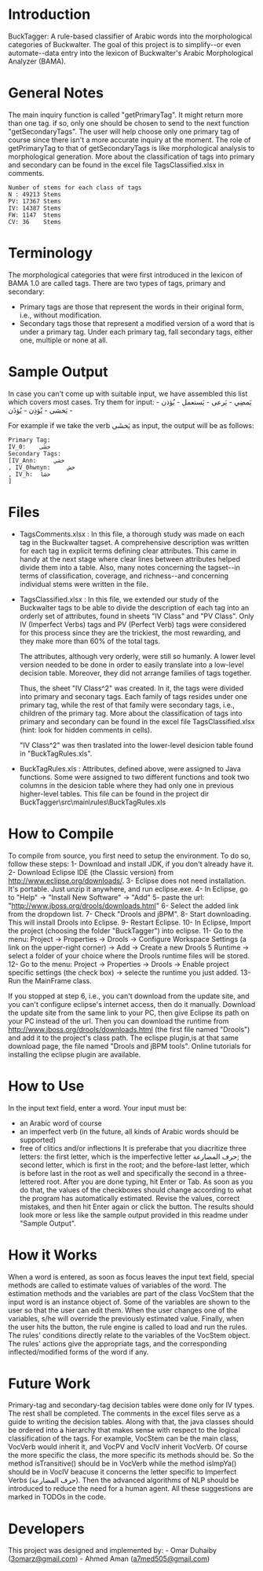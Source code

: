 
Introduction
============

BuckTagger: A rule-based classifier of Arabic words into the 
morphological categories of Buckwalter.
The goal of this project is to simplify--or even automate--data entry 
into the lexicon of Buckwalter's Arabic Morphological Analyzer (BAMA).

General Notes
=============

The main inquiry function is called "getPrimaryTag".
It might return more than one tag. if so, only one should be chosen to 
send to the next function "getSecondaryTags".
The user will help choose only one primary tag of course since there 
isn't a more accurate inquiry at the moment.
The role of getPrimaryTag to that of getSecondaryTags is like 
morphological analysis to morphological generation.
More about the classification of tags into primary and secondary can 
be found in the excel file TagsClassified.xlsx in comments.

	Number of stems for each class of tags
	N : 49213 Stems
	PV: 17367 Stems
	IV: 14387 Stems
	FW: 1147  Stems
	CV: 36    Stems


Terminology
===========

The morphological categories that were first introduced in the lexicon 
of BAMA 1.0 are called tags.
There are two types of tags, primary and secondary:
- Primary tags are those that represent the words in their original 
form, i.e., without modification. 
- Secondary tags those that represent a modified version of a word 
that is under a primary tag. Under each primary tag, fall secondary 
tags, either one, multiple or none at all.

Sample Output
=============

In case you can't come up with suitable input, we have assembled this 
list which covers most cases. Try them for input:
	- يَمضِي
	- يَرعى
	- يَستعمل
	- يُؤذن
	- يَخشى
	- يُؤذِن
	- يُؤذَن

For example if we take the verb يَخشَى as input, the output will be as 
follows:

	Primary Tag:
	IV_0:	 خشَى
	Secondary Tags: 
	[IV_Ann:	 خشي
	, IV_0hwnyn:	 خش
	, IV_h:	 خشا
	]

Files
=====

- TagsComments.xlsx :
	In this file, a thorough study was made on each tag in the 
	Buckwalter tagset. A comprehensive description was written 
	for each tag in explicit terms defining clear attributes. 
	This came in handy at the next stage where clear lines 
	between attributes helped divide them into a table.
	Also, many notes concerning the tagset--in terms of 
	classification, coverage, and richness--and concerning 
	individual stems were written in the file.

- TagsClassified.xlsx :
	In this file, we extended our study of the Buckwalter tags 
	to be able to divide the description of each tag into an 
	orderly set of attributes, found in sheets "IV Class" and 
	"PV Class". Only IV (Imperfect Verbs) tags and PV (Perfect 
	Verb) tags were considered for this process since they are 
	the trickiest, the most rewarding, and they make more than 
	60% of the total tags.
	
	The attributes, although very orderly, were still so 
	humanly. A lower level version needed to be done in order 
	to easily translate into a low-level decision table. 
	Moreover, they did not arrange families of tags together.
	
	Thus, the sheet "IV Class^2" was created. In it, the tags 
	were divided into primary and seconary tags. Each family 
	of tags resides under one primary tag, while the rest of 
	that family were secondary tags, i.e., children of the 
	primary tag. More about the classification of tags into 
	primary and secondary can be found in the excel file 
	TagsClassified.xlsx (hint: look for hidden comments in 
	cells).
	
	"IV Class^2" was then traslated into the lower-level 
	desicion table found in "BuckTagRules.xls". 
	
- BuckTagRules.xls :
	Attributes, defined above, were assigned to Java 
	functions. Some were assigned to two different functions 
	and took two columns in the desicion table where they had 
	only one in previous higher-level tables.
	This file can be found in the project dir 
	BuckTagger\src\main\rules\BuckTagRules.xls


How to Compile
==============

To compile from source, you first need to setup the environment. To do 
so, follow these steps:
1- Download and install JDK, if you don't already have it.
2- Download Eclipse IDE (the Classic version) from 
http://www.eclipse.org/downloads/. 
3- Eclipse does not need installation. It's portable. Just unzip it 
anywhere, and run eclipse.exe.
4- In Eclipse, go to "Help" -> "Install New Software" -> "Add"
5- paste the url: "http://www.jboss.org/drools/downloads.html"
6- Select the added link from the dropdown list.
7- Check "Drools and jBPM".
8- Start downloading. This will install Drools into Eclipse.
9- Restart Eclipse.
10- In Eclipse, Import the project (choosing the folder "BuckTagger") 
into eclipse.
11- Go to the menu: Project -> Properties -> Drools -> Configure 
Workspace Settings (a link on the upper-right corner) -> Add -> Create 
a new Drools 5 Runtime -> select a folder of your choice where the 
Drools runtime files will be stored.
12- Go to the menu: Project -> Properties -> Drools -> Enable project 
specific settings (the check box) -> selecte the runtime you just added.
13- Run the MainFrame class.

If you stopped at step 6, i.e., you can't download from the update 
site, and you can't configure eclipse's internet access, then do it 
manually. Download the update site from the same link to your PC, then 
give Eclipse its path on your PC instead of the url. Then you can 
download the runtime from http://www.jboss.org/drools/downloads.html 
(the first file named "Drools") and add it to the project's class 
path. The eclispe plugin,is at that same download page, the file named 
"Drools and jBPM tools". Online tutorials for installing the eclipse 
plugin are available.
	
How to Use
==========

In the input text field, enter a word. Your input must be:
- an Arabic word of course
- an imperfect verb (in the future, all kinds of Arabic words should 
be supported)
- free of clitics and/or inflections
It is preferabe that you diacritize three letters: the first letter, 
which is the imperfective letter حرف المضارعة; the second letter, 
which is first in the root; and the before-last letter, which is 
before last in the root as well and specifically the second in a 
three-lettered root.
After you are done typing, hit Enter or Tab. As soon as you do that, 
the values of the checkboxes should change according to what the 
program has automatically estimated. Revise the values, correct 
mistakes, and then hit Enter again or click the button.
The results should look more or less like the sample output provided 
in this readme under "Sample Output".

How it Works
============

When a word is entered, as soon as focus leaves the input text field, 
special methods are called to estimate values of variables of the 
word. The estimation methods and the variables are part of the class 
VocStem that the input word is an instance object of. Some of the 
variables are shown to the user so that the user can edit them. When 
the user changes one of the variables, s/he will override the 
previously estimated value. Finally, when the user hits the button, 
the rule engine is called to load and run the rules. The rules' 
conditions directly relate to the variables of the VocStem object. The 
rules' actions give the appropriate tags, and the corresponding 
inflected/modified forms of the word if any.

Future Work
===========

Primary-tag and secondary-tag decision tables were done only for IV 
types. The rest shall be completed. The comments in the excel files 
serve as a guide to writing the decision tables.
Along with that, the java classes should be ordered into a hierarchy 
that makes sense with respect to the logical classification of the 
tags. For example, VocStem can be the main class, VocVerb would 
inherit it, and VocPV and VocIV inherit VocVerb. Of course the more 
specific the class, the more specific its methods should be. So the 
method isTransitive() should be in VocVerb while the method isImpYa() 
should be in VocIV beacuse it concerns the letter specific to 
Imperfect Verbs (حرف المضارعة).
Then the advanced algorithms of NLP should be introduced to reduce the 
need for a human agent.
All these suggestions are marked in TODOs in the code.

Developers
==========

This project was designed and implemented by:
	- Omar Duhaiby	(3omarz@gmail.com)
	- Ahmed Aman	(a7med505@gmail.com)
